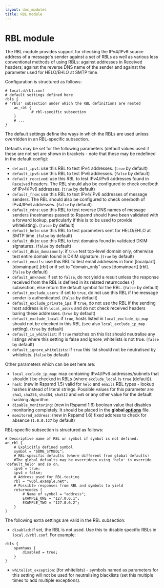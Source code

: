 ```yaml
---
layout: doc_modules
title: RBL module
---
```

# RBL module

The RBL module provides support for checking the IPv4/IPv6 source address of a message's sender against a set of RBLs as well as various less conventional methods of using RBLs: against addresses in Received headers; against the reverse DNS name of the sender and against the parameter used for HELO/EHLO at SMTP time.

Configuration is structured as follows:

~~~ucl
# local.d/rbl.conf
# default settings defined here
rbls {
# 'rbls' subsection under which the RBL definitions are nested
	an_rbl {
			# rbl-specific subsection 
	}
	# ...
}
~~~

The default settings define the ways in which the RBLs are used unless overridden in an RBL-specific subsection.

Defaults may be set for the following parameters (default values used if these are not set are shown in brackets - note that these may be redefined in the default config):

- `default_ipv4`: use this RBL to test IPv4 addresses. (`true` by default)
- `default_ipv6`: use this RBL to test IPv6 addresses. (`false` by default)
- `default_received`: use this RBL to test IPv4/IPv6 addresses found in `Received` headers. The RBL should also be configured to check one/both of IPv4/IPv6 addresses. (`true` by default)
- `default_from`: use this RBL to test IPv4/IPv6 addresses of message senders. The RBL should also be configured to check one/both of IPv4/IPv6 addresses. (`false` by default)
- `default_rdns`: use this RBL to test reverse DNS names of message senders (hostnames passed to Rspamd should have been validated with a forward lookup, particularly if this is to be used to provide whitelisting). (`false` by default)
- `default_helo`: use this RBL to test parameters sent for HELO/EHLO at SMTP time. (`false` by default)
- `default_dkim`: use this RBL to test domains found in validated DKIM signatures. (`false` by default)
- `default_dkim_domainonly`: if `true` test top-level domain only, otherwise test entire domain found in DKIM signature. (`true` by default)
- `default_emails`: use this RBL to test email addresses in form [localpart].[domainpart].[rbl] or if set to "domain_only" uses [domainpart].[rbl]. (`false` by default)
- `default_unknown`: if set to `false`, do not yield a result unless the response received from the RBL is defined in its related returncodes {} subsection, else return the default symbol for the RBL. (`false` by default)
- `default_exclude_users`: if set to `true`, do not use this RBL if the message sender is authenticated. (`false` by default)
- `default_exclude_private_ips`: if `true`, do not use the RBL if the sending host address is in `local_addrs` and do not check received headers baring these addresses. (`true` by default)
- `default_exclude_local`: if `true`, hosts listed in `local_exclude_ip_map` should not be checked in this RBL (see also `local_exclude_ip_map` setting). (`true` by default)
- `default_is_whitelist`: if `true` matches on this list should neutralise any listings where this setting is false and ignore_whitelists is not true. (`false` by default)
- `default_ignore_whitelists`: if `true` this list should not be neutralised by whitelists. (`false` by default)

Other parameters which can be set here are:

- `local_exclude_ip_map`: map containing IPv4/IPv6 addresses/subnets that shouldn't be checked in RBLs (where `exclude_local` is `true` (default)).
- `hash`: (new in Rspamd 1.5) valid for `helo` and `emails` RBL types - lookup hashes instead of literal strings. Possible values for this parameter are `sha1`, `sha256`, `sha384`, `sha512` and `md5` or any other value for the default hashing algorithm.
- `disable_monitoring`: (new in Rspamd 1.6) boolean value that disables monitoring completely. It should be placed in the **global [options](../configuration/options.html)** file. 
- `monitored_address`: (new in Rspamd 1.6) fixed address to check for absence (`1.0.0.127` by default)

RBL-specific subsection is structured as follows:

~~~ucl
# Descriptive name of RBL or symbol if symbol is not defined.
an_rbl {
	# Explicitly defined symbol
	symbol = "SOME_SYMBOL";
	# RBL-specific defaults (where different from global defaults)
	#The global defaults may be overridden using 'helo' to override 'default_helo' and so on.
	ipv6 = true;
	ipv4 = false;
	# Address used for RBL-testing
	rbl = "v6bl.example.net";
	# Possible responses from RBL and symbols to yield
	returncodes {
		# Name_of_symbol = "address";
		EXAMPLE_ONE = "127.0.0.1";
		EXAMPLE_TWO = "127.0.0.2";
	}
}
~~~

The following extra settings are valid in the RBL subsection:

- `disabled`: if set, the RBL is not used. Use this to disable specific RBLs in `local.d/rbl.conf`. For example:

~~~ucl
rbls {
	spamhaus {
		disabled = true;
	}
}
~~~

- `whitelist_exception`: (for whitelists) - symbols named as parameters for this setting will not be used for neutralising blacklists (set this multiple times to add multiple exceptions).
